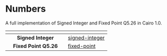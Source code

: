 # Numbers

A full implementation of Signed Integer and Fixed Point Q5.26 in Cairo 1.0.

<table data-card-size="large" data-view="cards"><thead><tr><th align="center"></th><th align="center"></th><th></th><th data-hidden data-card-target data-type="content-ref"></th></tr></thead><tbody><tr><td align="center"></td><td align="center"><strong>Signed Integer</strong></td><td></td><td><a href="signed-integer/">signed-integer</a></td></tr><tr><td align="center"></td><td align="center"><strong>Fixed Point Q5.26</strong></td><td></td><td><a href="fixed-point/">fixed-point</a></td></tr></tbody></table>
